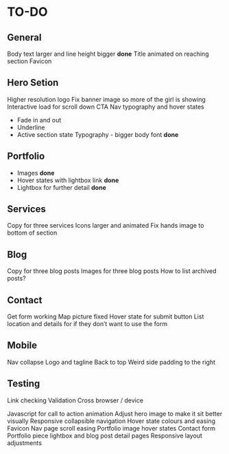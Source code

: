 # TO-DO

## General
Body text larger and line height bigger **done**
Title animated on reaching section
Favicon

## Hero Setion
Higher resolution logo
Fix banner image so more of the girl is showing
Interactive load for scroll down CTA
Nav typography and hover states
  - Fade in and out
  - Underline
  - Active section state
Typography - bigger body font **done**

## Portfolio
  - Images **done**
  - Hover states with lightbox link **done**
  - Lightbox for further detail **done**

## Services
Copy for three services
Icons larger and animated
Fix hands image to bottom of section

## Blog
Copy for three blog posts
Images for three blog posts
How to list archived posts?

## Contact
Get form working
Map picture fixed
Hover state for submit button
List location and details for if they don’t want to use the form

## Mobile
Nav collapse
Logo and tagline
Back to top
Weird side padding to the right

## Testing
Link checking
Validation
Cross browser / device


Javascript for call to action animation
Adjust hero image to make it sit better visually Responsive collapsible navigation
Hover state colours and easing
Favicon
Nav page scroll easing
Portfolio image hover states
Contact form
Portfolio piece lightbox and blog post detail pages Responsive layout adjustments